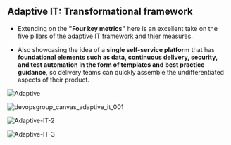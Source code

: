 ## Adaptive IT: Transformational framework

* Extending on the **"Four key metrics"** here is an excellent take on the five pillars of the adaptive IT framework and thier measures.

* Also showcasing the idea of a **single self-service platform** that has **foundational elements such as data, continuous delivery, security, and test automation in the form of templates and best practice guidance**, so delivery teams can quickly assemble the undifferentiated aspects of their product.

![Adaptive](https://d2908q01vomqb2.cloudfront.net/77de68daecd823babbb58edb1c8e14d7106e83bb/2020/05/07/DevOpsGroup-Adaptive-IT-1.jpg)

![devopsgroup_canvas_adaptive_it_001](https://www.devopsgroup.com/wp-content/uploads/2019/06/devopsgroup_canvas_adaptive_it_001.png)

![Adaptive-IT-2](https://d2908q01vomqb2.cloudfront.net/77de68daecd823babbb58edb1c8e14d7106e83bb/2020/05/07/DevOpsGroup-Adaptive-IT-2.jpg)

![Adaptive-IT-3](https://d2908q01vomqb2.cloudfront.net/77de68daecd823babbb58edb1c8e14d7106e83bb/2020/05/07/DevOpsGroup-Adaptive-IT-3.jpg)
